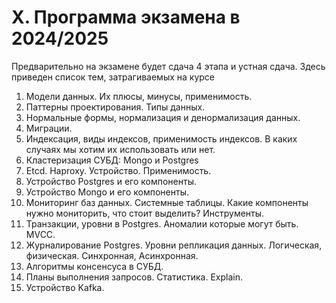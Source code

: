 # X. Программа экзамена в 2024/2025

Предварительно на экзамене будет сдача 4 этапа и устная сдача. Здесь приведен список тем, затрагиваемых на курсе

1. Модели данных. Их плюсы, минусы, применимость.
2. Паттерны проектирования. Типы данных.
3. Нормальные формы, нормализация и денормализация данных.
4. Миграции.
5. Индексация, виды индексов, применимость индексов. В каких случаях мы хотим их использовать или нет.
6. Кластеризация СУБД: Mongo и Postgres    
7. Etcd. Haproxy. Устройство. Применимость. 
8. Устройство Postgres и его компоненты.
9. Устройство Mongo и его компоненты.
10. Мониторинг баз данных. Системные таблицы. Какие компоненты нужно мониторить, что стоит выделить? Инструменты.
11. Транзакции, уровни в Postgres. Аномалии которые могут быть. MVCC.
12. Журналирование Postgres. Уровни репликация данных. Логическая, физическая. Синхронная, Асинхронная.
13. Алгоритмы консенсуса в СУБД.
14. Планы выполнения запросов. Статистика. Explain.
15. Устройство Kafka.
